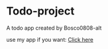 # Todo-project

A todo app created by Bosco0808-alt

use my app if you want: [Click here](https://todo-project-bosco0808.vercel.app)
